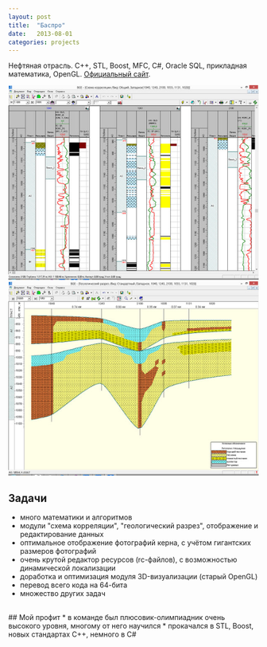 ```yaml
---
layout: post
title:  "Баспро"
date:   2013-08-01
categories: projects
---
```


Нефтяная отрасль. C++, STL, Boost, MFC, C#, Oracle SQL, прикладная математика, OpenGL.
[Официальный сайт](http://www.baspro.ru/?language=ru).

![](/assets/img/2013_baspro_001.jpg)
![](/assets/img/2013_baspro_002.jpg)

## Задачи
* много математики и алгоритмов
* модули "схема корреляции", "геологический разрез", отображение и редактирование данных
* оптимальное отображение фотографий керна, с учётом гигантских размеров фотографий
* очень крутой редактор ресурсов (rc-файлов), с возможностью динамической локализации
* доработка и оптимизация модуля 3D-визуализации (старый OpenGL)
* перевод всего кода на 64-бита
* множество других задач

<br/>
## Мой профит
* в команде был плюсовик-олимпиадник очень высокого уровня, многому от него научился
* прокачался в STL, Boost, новых стандартах C++, немного в C#
